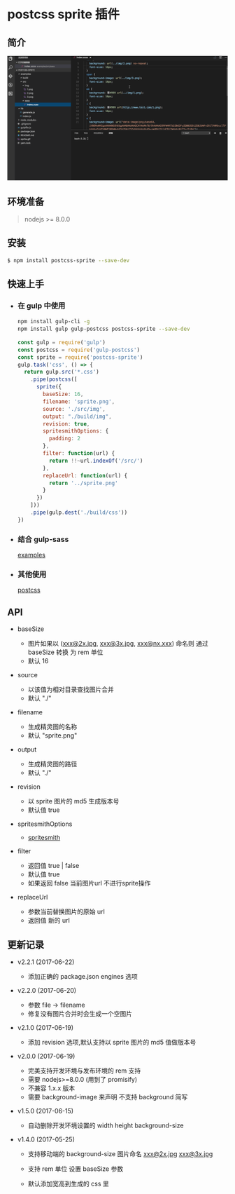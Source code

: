 # postcss sprite 插件

## 简介

  ![image](https://github.com/cjg125/postcss-sprite/raw/master/sprite.gif)

## 环境准备

  > nodejs >= 8.0.0

## 安装
```bash
$ npm install postcss-sprite --save-dev
```

## 快速上手

  - ### 在 gulp 中使用
    ```bash
    npm install gulp-cli -g
    npm install gulp gulp-postcss postcss-sprite --save-dev
    ```

    ```js
    const gulp = require('gulp')
    const postcss = require('gulp-postcss')
    const sprite = require('postcss-sprite')
    gulp.task('css', () => {
      return gulp.src('*.css')
        .pipe(postcss([
          sprite({
            baseSize: 16,
            filename: 'sprite.png',
            source: './src/img',
            output: "./build/img",
            revision: true,
            spritesmithOptions: {
              padding: 2
            },
            filter: function(url) {
              return !!~url.indexOf('/src/')
            },
            replaceUrl: function(url) {
              return '../sprite.png'
            }
          })
        ]))
        .pipe(gulp.dest('./build/css'))
    })
    ```
  - ### 结合 gulp-sass
    [examples](https://github.com/cjg125/postcss-sprite/blob/master/gulpfile.js)

  - ### 其他使用

    [postcss](https://github.com/postcss/postcss#usage)

## API

  - baseSize
    - 图片如果以 (xxx@2x.jpg, xxx@3x.jpg, xxx@nx.xxx) 命名则 通过 baseSize 转换 为 rem 单位
    - 默认 16

  - source

    - 以该值为相对目录查找图片合并
    - 默认 "./"

  - filename
    - 生成精灵图的名称
    - 默认 "sprite.png"

  - output
    - 生成精灵图的路径
    - 默认 "./"

  - revision

    - 以 sprite 图片的 md5 生成版本号
    - 默认值 true

  - spritesmithOptions
    - [spritesmith](https://github.com/Ensighten/spritesmith#spritesheetprocessimagesimages-options)

  - filter
    - 返回值 true | false
    - 默认值 true
    - 如果返回 false 当前图片url 不进行sprite操作

  - replaceUrl
    - 参数当前替换图片的原始 url
    - 返回值 新的 url


## 更新记录
  - v2.2.1 (2017-06-22)
    - 添加正确的 package.json engines 选项

  - v2.2.0 (2017-06-20)
    - 参数 file -> filename
    - 修复没有图片合并时会生成一个空图片

  - v2.1.0 (2017-06-19)
    - 添加 revision 选项,默认支持以 sprite 图片的 md5 值做版本号

  - v2.0.0 (2017-06-19)
    - 完美支持开发环境与发布环境的 rem 支持
    - 需要 nodejs>=8.0.0 (用到了 promisify)
    - 不兼容 1.x.x 版本
    - 需要 background-image 来声明 不支持 background 简写

  - v1.5.0 (2017-06-15)
    - 自动删除开发环境设置的 width height background-size

  - v1.4.0 (2017-05-25)
    - 支持移动端的 background-size 图片命名 xxx@2x.jpg xxx@3x.jpg

    - 支持 rem 单位 设置 baseSize 参数

    - 默认添加宽高到生成的 css 里